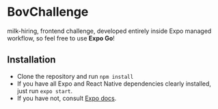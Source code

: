# BovChallenge
milk-hiring, frontend challenge, developed entirely inside Expo managed workflow, so feel free to use **Expo Go**!

## Installation
- Clone the repository and run ```npm install```
- If you have all Expo and React Native dependencies clearly installed, just run ```expo start```.
- If you have not, consult [Expo docs](https://docs.expo.dev).
